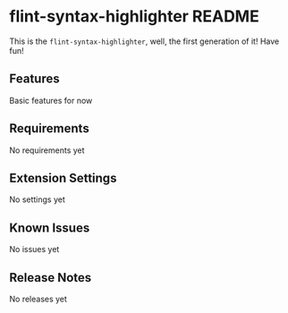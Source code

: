 # flint-syntax-highlighter README

This is the `flint-syntax-highlighter`, well, the first generation of it! Have fun!

## Features

Basic features for now

## Requirements

No requirements yet

## Extension Settings

No settings yet

## Known Issues

No issues yet

## Release Notes

No releases yet
